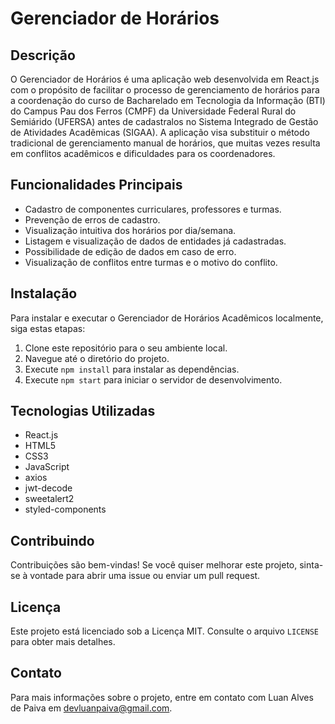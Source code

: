 # Gerenciador de Horários

## Descrição

O Gerenciador de Horários é uma aplicação web desenvolvida em React.js com o propósito de facilitar o processo de gerenciamento de horários para a coordenação do curso de Bacharelado em Tecnologia da Informação (BTI) do Campus Pau dos Ferros (CMPF) da Universidade Federal Rural do Semiárido (UFERSA) antes de cadastralos no Sistema Integrado de Gestão de Atividades Acadêmicas (SIGAA). A aplicação visa substituir o método tradicional de gerenciamento manual de horários, que muitas vezes resulta em conflitos acadêmicos e dificuldades para os coordenadores.

## Funcionalidades Principais

- Cadastro de componentes curriculares, professores e turmas.
- Prevenção de erros de cadastro.
- Visualização intuitiva dos horários por dia/semana.
- Listagem e visualização de dados de entidades já cadastradas.
- Possibilidade de edição de dados em caso de erro.
- Visualização de conflitos entre turmas e o motivo do conflito.

## Instalação

Para instalar e executar o Gerenciador de Horários Acadêmicos localmente, siga estas etapas:

1. Clone este repositório para o seu ambiente local.
2. Navegue até o diretório do projeto.
3. Execute `npm install` para instalar as dependências.
4. Execute `npm start` para iniciar o servidor de desenvolvimento.

## Tecnologias Utilizadas

- React.js
- HTML5
- CSS3
- JavaScript
- axios
- jwt-decode
- sweetalert2
- styled-components

## Contribuindo

Contribuições são bem-vindas! Se você quiser melhorar este projeto, sinta-se à vontade para abrir uma issue ou enviar um pull request.

## Licença

Este projeto está licenciado sob a Licença MIT. Consulte o arquivo `LICENSE` para obter mais detalhes.

## Contato

Para mais informações sobre o projeto, entre em contato com Luan Alves de Paiva em devluanpaiva@gmail.com.

